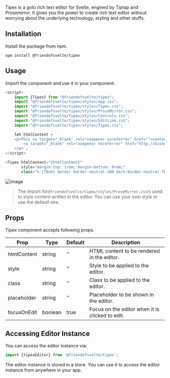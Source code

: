 Tipex is a goto rich text editor for Svelte, engined by Tiptap and Prosemirror. It gives you the power to create rich
text editor without worrying about the underlying technology, styling and other stuffs.

Installation
------------

Install the package from npm.

```shell
npm install @friendofsvelte/tipex
```

Usage
-----

Import the component and use it in your component.

```javascript
<script>
    import {Tipex} from "@friendofsvelte/tipex";
    import "@friendofsvelte/tipex/styles/app.css";
    import "@friendofsvelte/tipex/styles/Tipex.css";
    import "@friendofsvelte/tipex/styles/ProseMirror.css";
    import "@friendofsvelte/tipex/styles/Controls.css";
    import "@friendofsvelte/tipex/styles/EditLink.css";
    import "@friendofsvelte/tipex/styles/Tipex.css";

    let htmlContent = `
    <p>This <a target="_blank" rel="noopener noreferrer" href="">content</a> is written by
        <a target="_blank" rel="noopener noreferrer" href="http://bishwas.net/">Bishwas</a> in 2023.
    </p>`;
</script>

<Tipex htmlContent="{htmlContent}"
       style="margin-top: 1rem; margin-bottom: 0rem;"
       class="h-[70vh] border border-neutral-200 dark:border-neutral-700 w-full"/>
```

![image](https://github.com/friendofsvelte/tipex/assets/42182303/6cc598f8-9cc2-46f9-92e6-39df24653aa5)

> The import for`@friendofsvelte/tipex/styles/ProseMirror.css`is used to style content written in the editor. You can
> use your own style or use the default one.

Props
-----

Tipex component accepts following props.

| Prop        | Type    | Default | Description                                     |
|-------------|---------|---------|-------------------------------------------------|
| htmlContent | string  | ''      | HTML content to be rendered in the editor.      |
| style       | string  | ''      | Style to be applied to the editor.              |
| class       | string  | ''      | Class to be applied to the editor.              |
| placeholder | string  | ''      | Placeholder to be shown in the editor.          |
| focusOnEdit | boolean | true    | Focus on the editor when it is clicked to edit. |

Accessing Editor Instance
-------------------------

You can access the editor instance via:

```javascript
import {tipexEditor} from '@friendofsvelte/tipex';
```

The editor instance is stored in a store. You can use it to access the editor instance from anywhere in your app.
